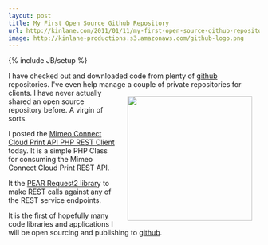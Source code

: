 ```yaml
---
layout: post
title: My First Open Source Github Repository
url: http://kinlane.com/2011/01/11/my-first-open-source-github-repository/
image: http://kinlane-productions.s3.amazonaws.com/github-logo.png
---
```

{% include JB/setup %}
<p>
     I have checked out and downloaded code from plenty of <a href="http://github.com">github</a> repositories. I've even help manage a couple of private repositories for clients. <a href="http://github.com" target="_blank"><img style="padding: 15px;" src="http://kinlane-productions.s3.amazonaws.com/github-logo.png"  width="250" align="right" /></a> I have never actually shared an open source repository before. A virgin of sorts.
</p>

<p>
     I posted the <a href="https://github.com/mimeoconnect/Mimeo-Connect-Cloud-Print-API---REST-Client" target="_blank">Mimeo Connect Cloud Print API PHP REST Client</a> today. It is a simple PHP Class for consuming the Mimeo Connect Cloud Print REST API.
</p>

<p>
     It the <a href="http://pear.php.net/package/HTTP_Request2/docs/latest/HTTP_Request2/_HTTP_Request2-0.5.1---Request2.php.html" target="_blank">PEAR Request2 librar</a>y to make REST calls against any of the REST service endpoints.
</p>

<p>
     It is the first of hopefully many code libraries and applications I will be open sourcing and publishing to <a href="http://github.com">github</a>.
</p>